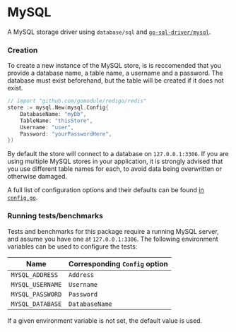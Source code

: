 # MySQL

A MySQL storage driver using `database/sql` and [`go-sql-driver/mysql`](https://github.com/go-sql-driver/mysql).

### Creation

To create a new instance of the MySQL store, is is reccomended that you provide a database name, a table name, a username and a password. The database must exist beforehand, but the table will be created if it does not exist.

```go
// import "github.com/gomodule/redigo/redis"
store := mysql.New(mysql.Config{
    DatabaseName: "myDb",
    TableName: "thisStore",
    Username: "user",
    Password: "yourPasswordHere",
})
```

By default the store will connect to a database on `127.0.0.1:3306`. If you are using multiple MySQL stores in your application, it is strongly advised that you use different table names for each, to avoid data being overwritten or otherwise damaged.

A full list of configuration options and their defaults can be found [in `config.go`](/config.go).

### Running tests/benchmarks

Tests and benchmarks for this package require a running MySQL server, and assume you have one at `127.0.0.1:3306`. The following environment variables can be used to configure the tests:

| Name             | Corresponding `Config` option |
| ---------------- | ----------------------------- |
| `MYSQL_ADDRESS`  | `Address`                     |
| `MYSQL_USERNAME` | `Username`                    |
| `MYSQL_PASSWORD` | `Password`                    |
| `MYSQL_DATABASE` | `DatabaseName`                |

If a given environment variable is not set, the default value is used.